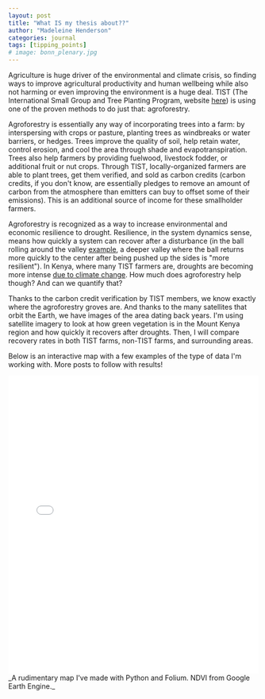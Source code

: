 ```yaml
---
layout: post
title: "What IS my thesis about??"
author: "Madeleine Henderson"
categories: journal
tags: [tipping_points]
# image: bonn_plenary.jpg
---
```


Agriculture is huge driver of the environmental and climate crisis, so finding ways to improve agricultural productivity and human wellbeing while also not harming or even improving the environment is a huge deal. TIST (The International Small Group and Tree Planting Program, website [here](https://program.tist.org/)) is using one of the proven methods to do just that: agroforestry. 

Agroforestry is essentially any way of incorporating trees into a farm: by interspersing with crops or pasture, planting trees as windbreaks or water barriers, or hedges. Trees improve the quality of soil, help retain water, control erosion, and cool the area through shade and evapotranspiration. Trees also help farmers by providing fuelwood, livestock fodder, or additional fruit or nut crops. Through TIST, locally-organized farmers are able to plant trees, get them verified, and sold as carbon credits (carbon credits, if you don't know, are essentially pledges to remove an amount of carbon from the atmosphere than emitters can buy to offset some of their emissions). This is an additional source of income for these smallholder farmers. 

Agroforestry is recognized as a way to increase environmental and economic resilience to drought. Resilience, in the system dynamics sense, means how quickly a system can recover after a disturbance (in the ball rolling around the valley [example](https://ml-henderson.github.io/term1_week8), a deeper valley where the ball returns more quickly to the center after being pushed up the sides is "more resilient"). In Kenya, where many TIST farmers are, droughts are becoming more intense [due to climate change](https://www.worldweatherattribution.org/human-induced-climate-change-increased-drought-severity-in-southern-horn-of-africa/). How much does agroforestry help though? And can we quantify that? 

Thanks to the carbon credit verification by TIST members, we know exactly where the agroforestry groves are. And thanks to the many satellites that orbit the Earth, we have images of the area dating back years. I'm using satellite imagery to look at how green vegetation is in the Mount Kenya region and how quickly it recovers after droughts. Then, I will compare recovery rates in both TIST farms, non-TIST farms, and surrounding areas. 

Below is an interactive map with a few examples of the type of data I'm working with. More posts to follow with results!

<iframe src="assets\files\introductory_map.html" loading="lazy" style="width: 100%; height: 600px; border: 0px none;"></iframe>
_A rudimentary map I've made with Python and Folium. NDVI from Google Earth Engine._

